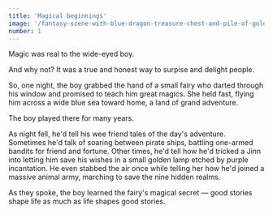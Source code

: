 ```yaml
---
title: 'Magical beginnings'
image: '/fantasy-scene-with-blue-dragon-treasure-chest-and-pile-of-golden-coins-d-illustration-707801968.jpg'
number: 1
---
```


Magic was real to the wide-eyed boy.

And why not? It was a true and honest way to surpise and delight people.

So, one night, the boy grabbed the hand of a small fairy who darted through his window and promised to teach him great magics. She held fast, flying him across a wide blue sea toward home, a land of grand adventure.

The boy played there for many years.

As night fell, he'd tell his wee friend tales of the day's adventure. Sometimes he'd talk of soaring between pirate ships, battling one-armed bandits for friend and fortune. Other times, he'd tell how he'd tricked a Jinn into letting him save his wishes in a small golden lamp etched by purple incantation. He even stabbed the air once while telling her how he'd joined a massive animal army, marching to save the nine hidden realms. 

As they spoke, the boy learned the fairy's magical secret — good stories shape life as much as life shapes good stories. 